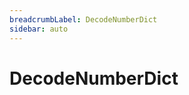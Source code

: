 ```yaml
---
breadcrumbLabel: DecodeNumberDict
sidebar: auto
---
```


# DecodeNumberDict

<ProxySummary/>

<ApiDocs/>
